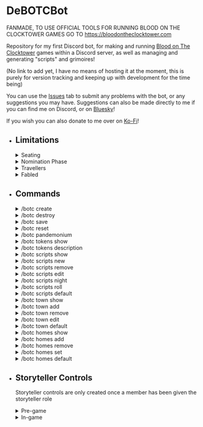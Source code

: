 # DeBOTCBot

FANMADE, TO USE OFFICIAL TOOLS FOR RUNNING BLOOD ON THE CLOCKTOWER GAMES GO TO https://bloodontheclocktower.com

Repository for my first Discord bot, for making and running [Blood on The Clocktower](https://bloodontheclocktower.com) games within a Discord server, as well as managing and generating "scripts" and grimoires!

(No link to add yet, I have no means of hosting it at the moment, this is purely for version tracking and keeping up with development for the time being)

You can use the [Issues](https://github.com/TheDebbyCase/DeBOTCBot/issues) tab to submit any problems with the bot, or any suggestions you may have.
Suggestions can also be made directly to me if you can find me on Discord, or on [Bluesky](https://bsky.app/profile/thedebbycase.bsky.social)!

If you wish you can also donate to me over on [Ko-Fi](https://ko-fi.com/thedebbycase)!

- ## Limitations
 
	<details>
	<summary>Seating</summary>
 
	Currently no game implementation for the seating arrangement of players, nothing planned at the moment  
 
	This must be done using the main website  
	
	</details>
 
	<details>
	<summary>Nomination Phase</summary>
 
	Currently no game implementation for the nomination phase, nothing planned at the moment  
	
	This must be done using the main website  
	
	</details>

	<details>
	<summary>Travellers</summary>
	
	Currently no helper commands or info about Traveller tokens, nothing planned at the moment  
	
	</details>

	<details>
	<summary>Fabled</summary>
	
	Currently no helper commands or info about Fabled tokens, nothing planned at the moment  
	
	</details>

- ## Commands
	<details>
	<summary>/botc create</summary>

	### Required Permission: Manage Channels  

	### Creates roles:  

	Storyteller, upon giving someone this role a special set of game controls are generated within the "Storyteller's Crypt" channel  
 
	BOTC Player, gives access to join and message in game channels (given automatically by the storyteller, no need to manually give to players)  

	### Creates storyteller channels:  

	(Text) "botc-announcements" for ingame public announcements/information through text (Message permissions for Storyteller only)  

	(Voice) "Watchtower" for spectators to watch a stream (where possible) and discuss amongst themselves (Members with the BOTC Player role cannot see this channel)  

	(Voice) "Storyteller's Crypt" for private conversations between players and the storyteller, the voice text channel is also where the storyteller's controls are (Members with the BOTC Player role cannot see this channel, everyone else except the storyteller cannot join unless moved by the storyteller)  
 
	### Creates town channels:  
 
	(Voice) "Town Square" no voice limit, storyteller can drag players to this channel with their controls  
	
	(Voice) Town Channels, configurable amount, names and voice limits using commands (There are a few by default but they are replaceable also using commands)  

	### Creates homes category:  

	Only the category is made, individual voice channels are added later. By default, members with the BOTC Player role cannot see these channels, but each get assigned one channel that they can see, join and message in upon game start. Storyteller has full access to these channels.  

	</details>

	<details>
	<summary>/botc destroy</summary>
	
	### Required Permission: Manage Channels  
 
	Removes all of the above channels and roles, including ones added at game start  
	
	</details>

	<details>
	<summary>/botc save</summary>
	
	### Required Permission: Administrator  
 
	Forces relevant server information to save to the bot's database (Currently my PC, all info saved is listed in the ServerSaveInfo class)  
	
	</details>

	<details>
	<summary>/botc reset</summary>
	
	### Required Permission: Administrator  
 
	Forces bot to remove server information, resetting to default values  
	
	</details>

	<details>
	<summary>/botc pandemonium</summary>
	
	Sends links to the official BOTC website and Patreon  
	
	</details>

	<details>
	<summary>/botc tokens show</summary>
	
	Sends an ephemeral message with a list of all character tokens, organised by type  
	
	</details>

	<details>
	<summary>/botc tokens description</summary>
	
	Sends an ephemeral message with the token description of a specified character token  
	
	</details>

	<details>
	<summary>/botc scripts show</summary>
	
	Sends an ephemeral message with a list of all available scripts, with characters, organised by type  
	
	</details>

	<details>
	<summary>/botc scripts new</summary>
	
	### Required Permission: Manage Channels  
 
	Adds a new available script, specifying name and tokens to use, sends ephemeral message with the script and its tokens, organised by type  
	
	</details>

	<details>
	<summary>/botc scripts remove</summary>
	
	### Required Permission: Manage Channels  
 
	Removes an available script by name  
	
	</details>

	<details>
	<summary>/botc scripts edit</summary>
	
	### Required Permission: Manage Channels  
 
	Adds and removes specified tokens from an available script, sends ephemeral message with successfully added and removed tokens  
	
	</details>

	<details>
	<summary>/botc scripts night</summary>
	
	Creates a night order from a specified, available script, sending an ephemeral message with the tokens, organised by the order they wake at night  
	
	</details>

	<details>
	<summary>/botc scripts roll</summary>
	
	Creates a grimoire from a specified, available script and number of players, sending an ephemeral message with the tokens, organised by type, and a night order  
	
	</details>

	<details>
	<summary>/botc scripts default</summary>
	 
	### Required Permission: Manage Channels  

	Resets available scripts to the default 3 main scripts  
	
	</details>

	<details>
	<summary>/botc town show</summary>
	
	Sends an ephemeral message with a list of all available town channel names and voice limits  
	
	</details>

	<details>
	<summary>/botc town add</summary>
	
	### Required Permission: Manage Channels  
 
	Adds a new available town channel, specifying name and voice limit. If town channels currently exist the channel is created  
	
	</details>

	<details>
	<summary>/botc town remove</summary>
	
	### Required Permission: Manage Channels  
 
	Removes an available town channel, specifying name. If town channels currently exist the channel is deleted  
	
	</details>

	<details>
	<summary>/botc town edit</summary>
	
	### Required Permission: Manage Channels  
 
	Edits an existing available town channel, specifying name, new name and new voice limit. New name and voice limit can be left blank to remain unchanged. If town channels currently exist, the specified channel is edited  
	
	</details>

	<details>
	<summary>/botc town default</summary>
	
	### Required Permission: Manage Channels  
 
	Resets available town channels to the default values  

	</details>

	<details>
	<summary>/botc homes show</summary>
	
	Sends an ephemeral message with a list of all available home channel names  

	</details>

	<details>
	<summary>/botc homes add</summary>
	
	### Required Permission: Manage Channels  
 
	Adds a new available home channel name  

	</details>

	<details>
	<summary>/botc homes remove</summary>
	
	### Required Permission: Manage Channels  
	
	Removes an available home channel name  

	</details>

	<details>
	<summary>/botc homes set</summary>
	
	### Required Permission: Manage Channels  
 
	Overwrites all available home channel names with a specified list of names  

	</details>

	<details>
	<summary>/botc homes default</summary>
	
	### Required Permission: Manage Channels  
	
	Resets available home channel names to the default values  

	</details>

- ## Storyteller Controls  

	Storyteller controls are only created once a member has been given the storyteller role  

	<details>
	<summary>Pre-game</summary>
	
	Has access to a selection menu where the storyteller can select any number of members between 5 and 15 inclusive, each of these members will be given the BOTC Player role  
	
	Upon selection, the game will "start", creating a number of home channels equal to the number of players, each player being assigned a home they have access to  
	
	A message will be sent in every BOTC created channel to timestamp the start of the game  
	
	The storyteller controls will change upon the game starting  

	</details>

	<details>
	<summary>In-game</summary>
							
	Has access to a selection menu where the storyteller can select any available script with which to generate a grimoire using the number of players selected previously, and a night order  
	
	Has access to a button which the storyteller can press to notify players they have 10 seconds to go back to the Town Square channel. After the elapsed time, players will be forced into the channel  
	
	Has access to a button which the storyteller can press to send each player to their assigned home channel  
	
	Has access to a button which the storyteller can press to "end" the game, removing all home channels, removing the storyteller controls, removing the Storyteller and the BOTC Player roles from all members, and sending a message in every BOTC created channel to timestamp the end of the game  

	</details>